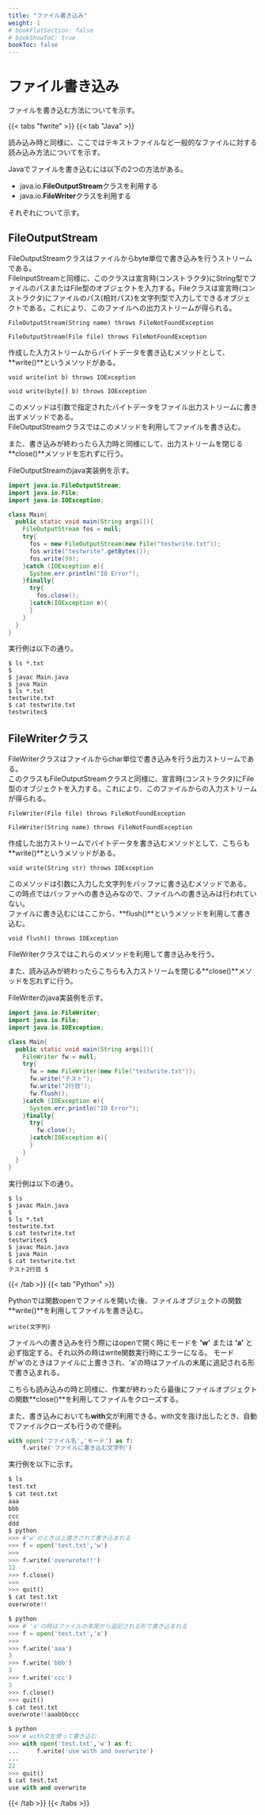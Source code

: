 ```yaml
---
title: "ファイル書き込み"
weight: 1
# bookFlatSection: false
# bookShowToC: true
bookToc: false
---
```


# ファイル書き込み

ファイルを書き込む方法についてを示す。


{{< tabs "fwrite" >}}
{{< tab "Java" >}}

読み込み時と同様に、ここではテキストファイルなど一般的なファイルに対する読み込み方法についてを示す。  

Javaでファイルを書き込むには以下の2つの方法がある。

- java.io.**FileOutputStream**クラスを利用する
- java.io.**FileWriter**クラスを利用する

それぞれについて示す。

## FileOutputStream

FileOutputStreamクラスはファイルからbyte単位で書き込みを行うストリームである。  
FileInputStreamと同様に、このクラスは宣言時(コンストラクタ)にString型でファイルのパスまたはFile型のオブジェクトを入力する。Fileクラスは宣言時(コンストラクタ)にファイルのパス(相対パス)を文字列型で入力してできるオブジェクトである。これにより、このファイルへの出力ストリームが得られる。

`FileOutputStream(String name) throws FileNotFoundException`

`FileOutputStream(File file) throws FileNotFoundException`

作成した入力ストリームからバイトデータを書き込むメソッドとして、**write()**というメソッドがある。

`void write(int b) throws IOException`

`void write(byte[] b) throws IOException`

このメソッドは引数で指定されたバイトデータをファイル出力ストリームに書き出すメソッドである。  
FileOutputStreamクラスではこのメソッドを利用してファイルを書き込む。  

また、書き込みが終わったら入力時と同様にして、出力ストリームを閉じる**close()**メソッドを忘れずに行う。  

FileOutputStreamのjava実装例を示す。

```java
import java.io.FileOutputStream;
import java.io.File;
import java.io.IOException;

class Main{
  public static void main(String args[]){
    FileOutputStream fos = null;
    try{
      fos = new FileOutputStream(new File("testwrite.txt"));
      fos.write("testwrite".getBytes());
      fos.write(99);
    }catch (IOException e){
      System.err.println("IO Error");
    }finally{
      try{
        fos.close();
      }catch(IOException e){
      }
    }
  }
}
```

実行例は以下の通り。

```
$ ls *.txt
$ 
$ javac Main.java
$ java Main
$ ls *.txt
testwrite.txt
$ cat testwrite.txt 
testwritec$ 
```

## FileWriterクラス


FileWriterクラスはファイルからchar単位で書き込みを行う出力ストリームである。  
このクラスもFileOutputStreamクラスと同様に、宣言時(コンストラクタ)にFile型のオブジェクトを入力する。これにより、このファイルからの入力ストリームが得られる。

`FileWriter(File file) throws FileNotFoundException`  

`FileWriter(String name) throws FileNotFoundException`  

作成した出力ストリームでバイトデータを書き込むメソッドとして、こちらも**write()**というメソッドがある。


`void write(String str) throws IOException`


このメソッドは引数に入力した文字列をバッファに書き込むメソッドである。  
この時点ではバッファへの書き込みなので、ファイルへの書き込みは行われていない。   
ファイルに書き込むにはここから、**flush()**というメソッドを利用して書き込む。  


`void flush() throws IOException`


FileWriterクラスではこれらのメソッドを利用して書き込みを行う。  

また、読み込みが終わったらこちらも入力ストリームを閉じる**close()**メソッドを忘れずに行う。  

FileWriterのjava実装例を示す。

```java
import java.io.FileWriter;
import java.io.File;
import java.io.IOException;

class Main{
  public static void main(String args[]){
    FileWriter fw = null;
    try{
      fw = new FileWriter(new File("testwrite.txt"));
      fw.write("テスト");
      fw.write("2行目");
      fw.flush();
    }catch (IOException e){
      System.err.println("IO Error");
    }finally{
      try{
        fw.close();
      }catch(IOException e){
      }
    }
  }
}
```

実行例は以下の通り。  

```
$ ls
$ javac Main.java
$ 
$ ls *.txt
testwrite.txt
$ cat testwrite.txt 
testwritec$ 
$ javac Main.java
$ java Main
$ cat testwrite.txt 
テスト2行目 $ 
```

{{< /tab >}}
{{< tab "Python" >}}

Pythonでは関数openでファイルを開いた後、ファイルオブジェクトの関数**write()**を利用してファイルを書き込む。  

`write(文字列)`  

ファイルへの書き込みを行う際にはopenで開く時にモードを **'w'** または **'a'** と必ず指定する。それ以外の時はwrite関数実行時にエラーになる。
モードが'w'のときはファイルに上書きされ、'a'の時はファイルの末尾に追記される形で書き込まれる。  

こちらも読み込みの時と同様に、作業が終わったら最後にファイルオブジェクトの関数**close()**を利用してファイルをクローズする。

また、書き込みにおいても**with**文が利用できる。with文を抜け出したとき、自動でファイルクローズも行うので便利。

```python
with open('ファイル名','モード') as f:
    f.write('ファイルに書き込む文字列')
```


実行例を以下に示す。  

```python
$ ls
test.txt
$ cat test.txt
aaa
bbb
ccc
ddd
$ python
>>> #'w'のときは上書きされて書き込まれる
>>> f = open('test.txt','w')
>>>
>>> f.write('overwrote!!')
12
>>> f.close()
>>>
>>> quit()
$ cat test.txt
overwrote!!

$ python
>>> # 'a'の時はファイルの末尾から追記される形で書き込まれる
>>> f = open('test.txt','a')
>>>
>>> f.write('aaa')
3
>>> f.write('bbb')
3
>>> f.write('ccc')
3
>>> f.close()
>>> quit()
$ cat test.txt
overwrote!!aaabbbccc

$ python
>>> # with文を使って書き込む
>>> with open('test.txt','w') as f:
...     f.write('use with and overwrite')
...
22
>>> quit()
$ cat test.txt
use with and overwrite
```


{{< /tab >}}
{{< /tabs >}}

